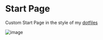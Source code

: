 # Start Page
Custom Start Page in the style of my [dotfiles](https://github.com/7Games/dotfiles)


![image](https://user-images.githubusercontent.com/37799440/197504585-1355b2b5-52f3-45cc-9672-6e5fac6fe928.png)
